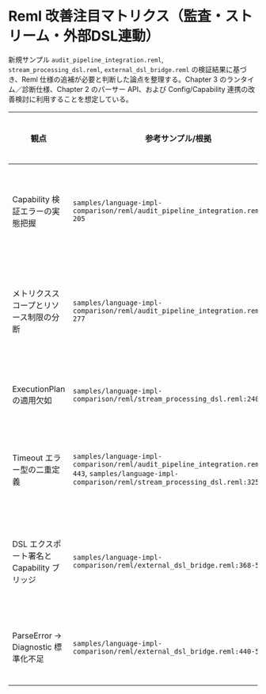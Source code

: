 # Reml 改善注目マトリクス（監査・ストリーム・外部DSL連動）

新規サンプル `audit_pipeline_integration.reml`, `stream_processing_dsl.reml`, `external_dsl_bridge.reml` の検証結果に基づき、Reml 仕様の追補が必要と判断した論点を整理する。Chapter 3 のランタイム／診断仕様、Chapter 2 のパーサー API、および Config/Capability 連携の改善検討に利用することを想定している。

| 観点 | 参考サンプル/根拠 | 発見された課題 | 改善提案 | 関連章 | 優先度 | 進行状況 |
| - | - | - | - | - | - | - |
| Capability 検証エラーの実態把握 | `samples/language-impl-comparison/reml/audit_pipeline_integration.reml:193-205` | `Runtime.verify_capability_stage` が失敗時の実在 Stage 情報を返さず、サンプルでは `StageRequirement` から推測値を仮置きして診断 (`actual_stage = Experimental`) を生成している。監査ログの正確性と `effects.contract` 系診断の一貫性が損なわれる。 | `Runtime.CapabilityError` に `actual_stage`, `capability_metadata` を追加し、`verify_capability_stage` の Err で必須提供とする。併せて `Diag.EffectDiagnostic` で Stage 差分を構造化出力する規約を 3-8 §1.2 / 3-9 §1.4.5 に追記。 | 3-8, 3-9 | 高 | 未着手 |
| メトリクススコープとリソース制限の分断 | `samples/language-impl-comparison/reml/audit_pipeline_integration.reml:220-277` | DSL メトリクスとチャネルメトリクスで個別に `Runtime.create_metrics_registry()` を要求され、リソース制限 (`Async.ResourceLimitSet`) も ExecutionPlan に自動伝播しない。パイプラインごとのメトリクス統合やリミット監査が仕様から読めない。 | `Runtime` にパイプライン単位の `ExecutionMetricsScope` を追加し、`Async.channel_metrics`/`Diag.register_dsl_metrics` が同一スコープを受け取れるよう改訂。`ResourceLimitSet` を ExecutionPlan と Conductor 設定に連動させる手順を 3-6 §6.1 / 3-9 §1.4 に明文化。 | 3-6, 3-9 | 中 | 未着手 |
| ExecutionPlan の適用欠如 | `samples/language-impl-comparison/reml/stream_processing_dsl.reml:240-307` | ストリーム処理で `Async.ExecutionPlan` を構築しても、適用先 API が無いため計画が実行経路に反映されず、バックプレッシャー戦略が実装依存のままになる。 | `Async.with_plan(stream, plan)` もしくは各 combinator に計画適用オプションを追加し、計画適用時の効果タグとエラー伝播規約を 3-9 §1.4 / 2-6 §2 に追記。`ExecutionPlan` 適用状況を診断で確認できるメタデータも定義。 | 2-6, 3-9 | 高 | 未着手 |
| Timeout エラー型の二重定義 | `samples/language-impl-comparison/reml/audit_pipeline_integration.reml:427-443`, `samples/language-impl-comparison/reml/stream_processing_dsl.reml:325-333` | 同じ `Async.timeout` を利用しているにも関わらず、片方のサンプルは `Async.AsyncError.Timeout`、もう片方は `Async.TimeoutError` を想定。仕様でエラー型の単一化がされておらず、診断コード `async.timeout` の扱いも不統一。 | 3-9 §1.2 に `Async.timeout` の戻り値と `TimeoutInfo` を追記し、3-6 §2.5 で `async.timeout` コードとメタデータを標準化。併せて 2-5 §B-12 に診断生成手順と後方互換ヘルパを追加し、旧 `TimeoutError` 依存からの移行を明記。 | 2-5, 3-6, 3-9 | 中 | 完了 |
| DSL エクスポート署名と Capability ブリッジ | `samples/language-impl-comparison/reml/external_dsl_bridge.reml:368-505` | GraphQL から生成した DSL エントリを `Manifest.DslExportSignature` で検証する際、`allows_effects` のみで Capability や Stage 要件を照合できず、`CapabilityManifest` からの情報も失われる。外部 DSL 連携時に効果タグと Capability の同期が仕様上曖昧。 | `DslExportSignature` に `requires_capabilities`/`stage_bounds` を追加し、Capability マニフェストとの整合検査手順を 3-7 §1.5 / 3-8 §1.3 に追加。`transform_capability_manifest_to_reml` のような変換用に公式ユーティリティを提供する。 | 3-7, 3-8 | 高 | 未着手 |
| ParseError → Diagnostic 標準化不足 | `samples/language-impl-comparison/reml/external_dsl_bridge.reml:440-509` | 外部 DSL 解析失敗時に `Diag.ParseDiagnosticOptions` を都度組み立てる必要があり、監査メタデータやロケール設定が実装者任せ。LSP/CLI 連携で診断品質に差が出る。 | `Diag.from_parse_error` 用の標準プリセット (`Diag.parse_error_defaults(input_name)`) と監査フィールドの必須キーを 3-6 §2.4 / 2-5 §C に定義し、外部 DSL ブリッジが一貫した診断出力を得られるようにする。 | 2-5, 3-6 | 低 | 未着手 |
